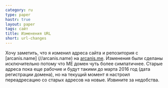 ```yaml
---
category: ru
type: paper
hastr: true
layout: paper
tags: сайт
title: Изменения URL
short: url-changes
---
```

Хочу заметить, что я изменил адреса сайта и репозитория с [arcanis.name]
(//arcanis.name) на [arcanis.me](//arcanis.me). Изменения были сделаны
исключительно потому что ME домен чуть более симпатичнее. Старые адреса пока еще
рабочие и будут такими до марта 2016 год (дата регистрации домена), но на
текущий момент я настроил переадресацию со старых адресов на новые. Извините за
недобства.

